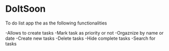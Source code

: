 # DoItSoon

To do list app the as the following functionalities

-Allows to create tasks
-Mark task as priority or not
-Orgaznize by name or date
-Create new tasks
-Delete tasks
-Hide complete tasks
-Search for tasks

